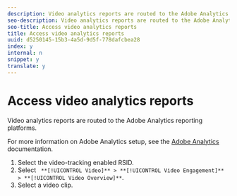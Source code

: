 ```yaml
---
description: Video analytics reports are routed to the Adobe Analytics reporting platforms.
seo-description: Video analytics reports are routed to the Adobe Analytics reporting platforms.
seo-title: Access video analytics reports
title: Access video analytics reports
uuid: d5250145-15b3-4a5d-9d5f-778dafcbea28
index: y
internal: n
snippet: y
translate: y
---
```


# Access video analytics reports

Video analytics reports are routed to the Adobe Analytics reporting platforms.

For more information on Adobe Analytics setup, see the [Adobe Analytics](http://microsite.omniture.com/t2/help/en_US/reference/) documentation. 
1. Select the video-tracking enabled RSID.
1. Select ` **[!UICONTROL Video]** > **[!UICONTROL Video Engagement]** > **[!UICONTROL Video Overview]**`.
1. Select a video clip.
